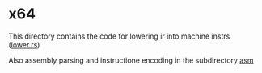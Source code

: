 # x64

This directory contains the code for lowering ir into machine instrs ([lower.rs](https://github.com/Cr0a3/ygen/tree/main/src/Target/x64/lower.rs))

Also assembly parsing and instructione encoding in the subdirectory [asm](https://github.com/Cr0a3/ygen/tree/main/src/Target/x64/asm/)